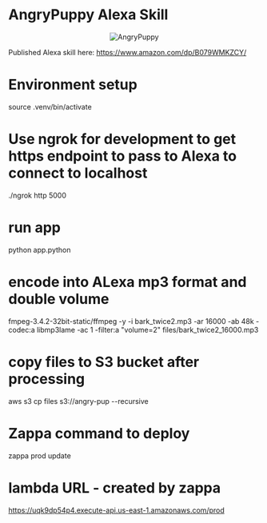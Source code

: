 # AngryPuppy Alexa Skill
<p align="center">
  <img src="https://images-na.ssl-images-amazon.com/images/I/615caIrH+EL.png" alt="AngryPuppy"/>
</p>

Published Alexa skill here:
https://www.amazon.com/dp/B079WMKZCY/

# Environment setup
source .venv/bin/activate

# Use ngrok for development to get https endpoint to pass to Alexa to connect to localhost
./ngrok http 5000

# run app
python app.python

# encode into ALexa mp3 format and double volume
fmpeg-3.4.2-32bit-static/ffmpeg -y -i bark_twice2.mp3 -ar 16000 -ab 48k -codec:a libmp3lame -ac 1 -filter:a "volume=2"  files/bark_twice2_16000.mp3

# copy files to S3 bucket after processing
aws s3 cp files s3://angry-pup --recursive

# Zappa command to deploy
zappa prod update

# lambda URL - created by zappa
https://uqk9dp54p4.execute-api.us-east-1.amazonaws.com/prod

